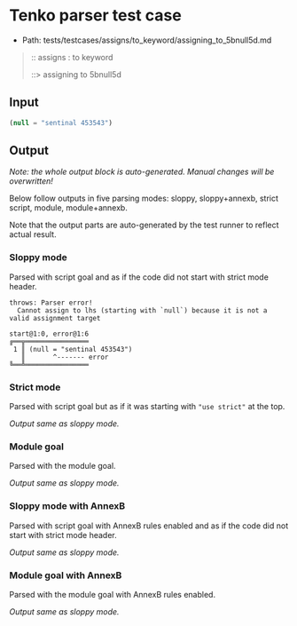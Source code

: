 # Tenko parser test case

- Path: tests/testcases/assigns/to_keyword/assigning_to_5bnull5d.md

> :: assigns : to keyword
>
> ::> assigning to 5bnull5d

## Input

`````js
(null = "sentinal 453543")
`````

## Output

_Note: the whole output block is auto-generated. Manual changes will be overwritten!_

Below follow outputs in five parsing modes: sloppy, sloppy+annexb, strict script, module, module+annexb.

Note that the output parts are auto-generated by the test runner to reflect actual result.

### Sloppy mode

Parsed with script goal and as if the code did not start with strict mode header.

`````
throws: Parser error!
  Cannot assign to lhs (starting with `null`) because it is not a valid assignment target

start@1:0, error@1:6
╔══╦════════════════
 1 ║ (null = "sentinal 453543")
   ║       ^------- error
╚══╩════════════════

`````

### Strict mode

Parsed with script goal but as if it was starting with `"use strict"` at the top.

_Output same as sloppy mode._

### Module goal

Parsed with the module goal.

_Output same as sloppy mode._

### Sloppy mode with AnnexB

Parsed with script goal with AnnexB rules enabled and as if the code did not start with strict mode header.

_Output same as sloppy mode._

### Module goal with AnnexB

Parsed with the module goal with AnnexB rules enabled.

_Output same as sloppy mode._
